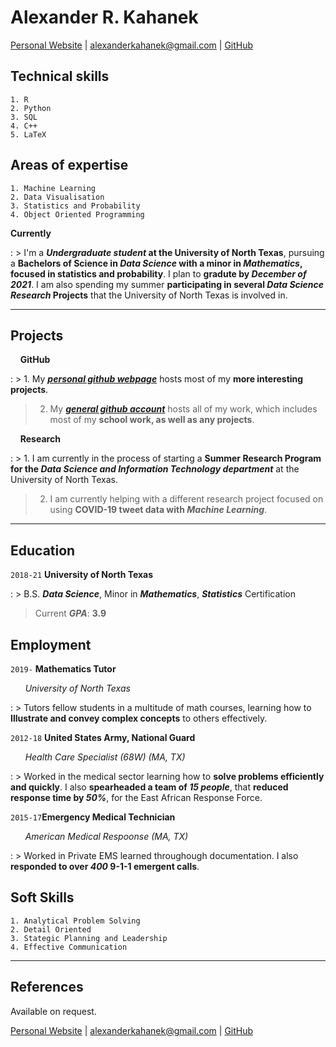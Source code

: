 # Alexander R. Kahanek
<a href="https://alexander-kahanek.github.io">Personal Website</a>
|
<a href="mailto:alexanderkahanek@gmail.com">alexanderkahanek@gmail.com</a>
|
<a href="https://github.com/alexander-kahanek">GitHub</a>


## __Technical skills__
```
1. R
2. Python
3. SQL
4. C++
5. LaTeX
```


## __Areas of expertise__
```
1. Machine Learning
2. Data Visualisation
3. Statistics and Probability
4. Object Oriented Programming
```

__Currently__

: > I'm a __*Undergraduate student* at the University of North Texas__, pursuing a __Bachelors of Science in *Data Science* with a minor in *Mathematics*, focused in statistics and probability__. I plan to __gradute by *December of 2021*__. I am also spending my summer __participating in several *Data Science Research* Projects__ that the University of North Texas is involved in.


-----------------
## __Projects__

&nbsp; &nbsp; __GitHub__

: > 1. My __*[personal github webpage](https://alexander-kahanek.github.io)*__ hosts most of my __more interesting projects__.
> 
> 2. My __*[general github account](https://github.com/alexander-kahanek)*__ hosts all of my work, which includes most of my __school work, as well as any projects__.

&nbsp; &nbsp; __Research__

: > 1. I am currently in the process of starting a __Summer Research Program for the *Data Science and Information Technology department*__ at the University of North Texas.
> 
> 2. I am currently helping with a different research project focused on using __COVID-19 tweet data with *Machine Learning*__.


----------------
## __Education__

`2018-21` __University of North Texas__

: > B.S. __*Data Science*__, Minor in __*Mathematics*__, __*Statistics*__ Certification
> 
> Current __*GPA*__: __3.9__

## __Employment__

`2019-` __Mathematics Tutor__ 

&nbsp; &nbsp; &nbsp; *University of North Texas*

: > Tutors fellow students in a multitude of math courses, learning how to __Illustrate and convey complex concepts__ to others effectively. 


`2012-18` __United States Army, National Guard__

&nbsp; &nbsp; &nbsp; *Health Care Specialist (68W) (MA, TX)*

: > Worked in the medical sector learning how to __solve problems efficiently and quickly__. I also __spearheaded a team of *15 people*__, that __reduced response time by *50%*__, for the East African Response Force.


`2015-17`__Emergency Medical Technician__

&nbsp; &nbsp; &nbsp; *American Medical Respoonse (MA, TX)*

: > Worked in Private EMS learned throughough documentation. I also __responded to over *400* 9-1-1 emergent calls__.


## Soft Skills
```
1. Analytical Problem Solving
2. Detail Oriented
3. Stategic Planning and Leadership
4. Effective Communication
```

-----------------
## References

Available on request.

<a href="https://alexander-kahanek.github.io">Personal Website</a>
|
<a href="mailto:alexanderkahanek@gmail.com">alexanderkahanek@gmail.com</a>
|
<a href="https://github.com/alexander-kahanek">GitHub</a>